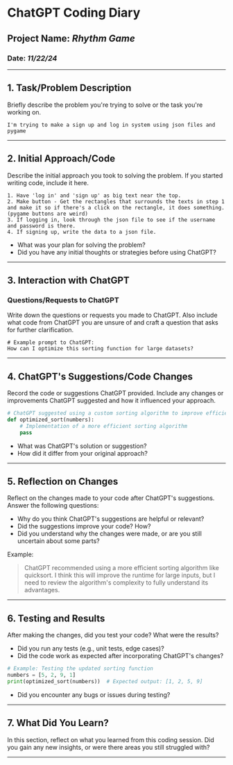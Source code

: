
# ChatGPT Coding Diary

## Project Name: _Rhythm Game_

### Date: _11/22/24_

---

## 1. **Task/Problem Description**

Briefly describe the problem you're trying to solve or the task you're working on.

`I'm trying to make a sign up and log in system using json files and pygame `

---

## 2. **Initial Approach/Code**

Describe the initial approach you took to solving the problem. If you started writing code, include it here.

```
1. Have 'log in' and 'sign up' as big text near the top.
2. Make button - Get the rectangles that surrounds the texts in step 1 and make it so if there's a click on the rectangle, it does something. (pygame buttons are weird)
3. If logging in, look through the json file to see if the username and password is there.
4. If signing up, write the data to a json file.

```

- What was your plan for solving the problem?
- Did you have any initial thoughts or strategies before using ChatGPT?

---

## 3. **Interaction with ChatGPT**

### Questions/Requests to ChatGPT
Write down the questions or requests you made to ChatGPT. 
Also include what code from ChatGPT you are unsure of and craft a question that asks for further clarification. 

```text
# Example prompt to ChatGPT:
How can I optimize this sorting function for large datasets?
```

---

## 4. **ChatGPT's Suggestions/Code Changes**

Record the code or suggestions ChatGPT provided. Include any changes or improvements ChatGPT suggested and how it influenced your approach.

```python
# ChatGPT suggested using a custom sorting algorithm to improve efficiency
def optimized_sort(numbers):
    # Implementation of a more efficient sorting algorithm
    pass
```

- What was ChatGPT's solution or suggestion?
- How did it differ from your original approach?

---

## 5. **Reflection on Changes**

Reflect on the changes made to your code after ChatGPT's suggestions. Answer the following questions:

- Why do you think ChatGPT's suggestions are helpful or relevant?
- Did the suggestions improve your code? How?
- Did you understand why the changes were made, or are you still uncertain about some parts?

Example:
> ChatGPT recommended using a more efficient sorting algorithm like quicksort. I think this will improve the runtime for large inputs, but I need to review the algorithm's complexity to fully understand its advantages.

---

## 6. **Testing and Results**

After making the changes, did you test your code? What were the results?

- Did you run any tests (e.g., unit tests, edge cases)?
- Did the code work as expected after incorporating ChatGPT's changes?

```python
# Example: Testing the updated sorting function
numbers = [5, 2, 9, 1]
print(optimized_sort(numbers))  # Expected output: [1, 2, 5, 9]
```

- Did you encounter any bugs or issues during testing?

---

## 7. **What Did You Learn?**

In this section, reflect on what you learned from this coding session. Did you gain any new insights, or were there areas you still struggled with? 


---